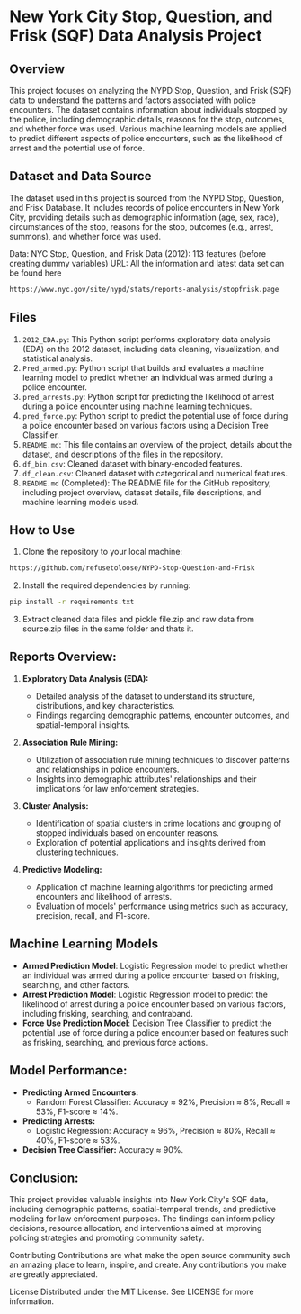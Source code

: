 # New York City Stop, Question, and Frisk (SQF) Data Analysis Project

## Overview
This project focuses on analyzing the NYPD Stop, Question, and Frisk (SQF) data to understand the patterns and factors associated with police encounters. The dataset contains information about individuals stopped by the police, including demographic details, reasons for the stop, outcomes, and whether force was used. Various machine learning models are applied to predict different aspects of police encounters, such as the likelihood of arrest and the potential use of force.

## Dataset and Data Source
The dataset used in this project is sourced from the NYPD Stop, Question, and Frisk Database. It includes records of police encounters in New York City, providing details such as demographic information (age, sex, race), circumstances of the stop, reasons for the stop, outcomes (e.g., arrest, summons), and whether force was used.

Data:
NYC Stop, Question, and Frisk Data (2012): 113 features (before creating dummy variables)
URL: All the information and latest data set can be found here 
```bash
https://www.nyc.gov/site/nypd/stats/reports-analysis/stopfrisk.page
```

## Files
1. `2012_EDA.py`: This Python script performs exploratory data analysis (EDA) on the 2012 dataset, including data cleaning, visualization, and statistical analysis.
2. `Pred_armed.py`: Python script that builds and evaluates a machine learning model to predict whether an individual was armed during a police encounter.
3. `pred_arrests.py`: Python script for predicting the likelihood of arrest during a police encounter using machine learning techniques.
4. `pred_force.py`: Python script to predict the potential use of force during a police encounter based on various factors using a Decision Tree Classifier.
5. `README.md`: This file contains an overview of the project, details about the dataset, and descriptions of the files in the repository.
6. `df_bin.csv`: Cleaned dataset with binary-encoded features.
7. `df_clean.csv`: Cleaned dataset with categorical and numerical features.
8. `README.md` (Completed): The README file for the GitHub repository, including project overview, dataset details, file descriptions, and machine learning models used.

## How to Use
1. Clone the repository to your local machine:
```bash
https://github.com/refusetoloose/NYPD-Stop-Question-and-Frisk
```

2. Install the required dependencies by running:
```bash
pip install -r requirements.txt
```
3. Extract cleaned data files and pickle file.zip and raw data from source.zip files in the same folder and thats it.

## Reports Overview:
1. **Exploratory Data Analysis (EDA):**
   - Detailed analysis of the dataset to understand its structure, distributions, and key characteristics.
   - Findings regarding demographic patterns, encounter outcomes, and spatial-temporal insights.

2. **Association Rule Mining:**
   - Utilization of association rule mining techniques to discover patterns and relationships in police encounters.
   - Insights into demographic attributes' relationships and their implications for law enforcement strategies.

3. **Cluster Analysis:**
   - Identification of spatial clusters in crime locations and grouping of stopped individuals based on encounter reasons.
   - Exploration of potential applications and insights derived from clustering techniques.

4. **Predictive Modeling:**
   - Application of machine learning algorithms for predicting armed encounters and likelihood of arrests.
   - Evaluation of models' performance using metrics such as accuracy, precision, recall, and F1-score.

## Machine Learning Models
- **Armed Prediction Model**: Logistic Regression model to predict whether an individual was armed during a police encounter based on frisking, searching, and other factors.
- **Arrest Prediction Model**: Logistic Regression model to predict the likelihood of arrest during a police encounter based on various factors, including frisking, searching, and contraband.
- **Force Use Prediction Model**: Decision Tree Classifier to predict the potential use of force during a police encounter based on features such as frisking, searching, and previous force actions.

## Model Performance:
- **Predicting Armed Encounters:**
  - Random Forest Classifier: Accuracy ≈ 92%, Precision ≈ 8%, Recall ≈ 53%, F1-score ≈ 14%.
- **Predicting Arrests:**
  - Logistic Regression: Accuracy ≈ 96%, Precision ≈ 80%, Recall ≈ 40%, F1-score ≈ 53%.
- **Decision Tree Classifier:** Accuracy ≈ 90%.

## Conclusion:
This project provides valuable insights into New York City's SQF data, including demographic patterns, spatial-temporal trends, and predictive modeling for law enforcement purposes. The findings can inform policy decisions, resource allocation, and interventions aimed at improving policing strategies and promoting community safety.

Contributing
Contributions are what make the open source community such an amazing place to learn, inspire, and create. Any contributions you make are greatly appreciated.

License
Distributed under the MIT License. See LICENSE for more information.





